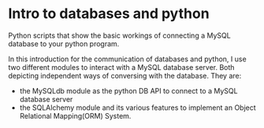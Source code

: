 # Intro to databases and python
Python scripts that show the basic workings of connecting a MySQL database
to your python program.

In this introduction for the communication of databases and python, I use
two different modules to interact with a MySQL database server. Both depicting
independent ways of conversing with the database.
They are:
 - the MySQLdb module as the python DB API to connect to a MySQL database server
 - the SQLAlchemy module and its various features to implement an Object
   Relational Mapping(ORM) System.
